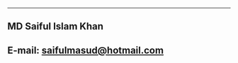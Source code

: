 **                                                                       **

## **MD Saiful Islam Khan**
## E-mail: [saifulmasud@hotmail.com](mailto:saifulmasud@hotmail.com)

